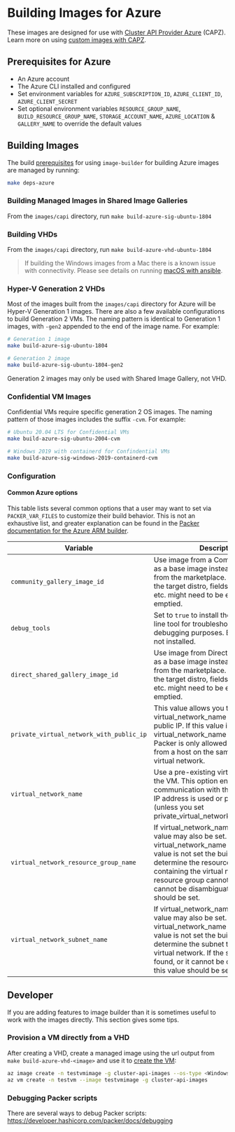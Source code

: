 # Building Images for Azure

These images are designed for use with [Cluster API Provider Azure](https://capz.sigs.k8s.io/introduction.html#what-is-the-cluster-api-provider-azure) (CAPZ). Learn more on using [custom images with CAPZ](https://capz.sigs.k8s.io/topics/custom-images.html).

## Prerequisites for Azure

- An Azure account
- The Azure CLI installed and configured
- Set environment variables for `AZURE_SUBSCRIPTION_ID`, `AZURE_CLIENT_ID`, `AZURE_CLIENT_SECRET`
- Set optional environment variables `RESOURCE_GROUP_NAME`, `BUILD_RESOURCE_GROUP_NAME`, `STORAGE_ACCOUNT_NAME`, `AZURE_LOCATION` & `GALLERY_NAME` to override the default values

## Building Images

The build [prerequisites](../capi.md#prerequisites) for using `image-builder` for
building Azure images are managed by running:

```bash
make deps-azure
```

### Building Managed Images in Shared Image Galleries

From the `images/capi` directory, run `make build-azure-sig-ubuntu-1804`

### Building VHDs

From the `images/capi` directory, run `make build-azure-vhd-ubuntu-1804`

> If building the Windows images from a Mac there is a known issue with connectivity. Please see details on running [macOS with ansible](../windows/windows.md#macos-with-ansible).

### Hyper-V Generation 2 VHDs

Most of the images built from the `images/capi` directory for Azure will be Hyper-V Generation 1 images. There are also a few available configurations to build Generation 2 VMs. The naming pattern is identical to Generation 1 images, with `-gen2` appended to the end of the image name. For example:

```bash
# Generation 1 image
make build-azure-sig-ubuntu-1804

# Generation 2 image
make build-azure-sig-ubuntu-1804-gen2
```

Generation 2 images may only be used with Shared Image Gallery, not VHD.

### Confidential VM Images

Confidential VMs require specific generation 2 OS images. The naming pattern of those images includes the suffix `-cvm`. For example:

```bash
# Ubuntu 20.04 LTS for Confidential VMs
make build-azure-sig-ubuntu-2004-cvm

# Windows 2019 with containerd for Confindential VMs
make build-azure-sig-windows-2019-containerd-cvm
```

### Configuration
#### Common Azure options

This table lists several common options that a user may want to set via
`PACKER_VAR_FILES` to customize their build behavior.  This is not an exhaustive
list, and greater explanation can be found in the
[Packer documentation for the Azure ARM builder](https://developer.hashicorp.com/packer/plugins/builders/azure/arm).

| Variable | Description | Default |
|----------|-------------|---------|
| `community_gallery_image_id` | Use image from a Community gallery as a base image instead of default one from the marketplace. Depending on the target distro, fields like `image_offer` etc. might need to be explicitly emptied. | `""` |
| `debug_tools` | Set to `true` to install the `az` command-line tool for troubleshooting and debugging purposes. By default, `az` is not installed. | `""` |
| `direct_shared_gallery_image_id` | Use image from Directly shared gallery as a base image instead of default one from the marketplace. Depending on the target distro, fields like `image_offer` etc. might need to be explicitly emptied. | `""` |
| `private_virtual_network_with_public_ip` | This value allows you to set a virtual_network_name and obtain a public IP. If this value is not set and virtual_network_name is defined Packer is only allowed to be executed from a host on the same subnet / virtual network. | `""` |
| `virtual_network_name` | Use a pre-existing virtual network for the VM. This option enables private communication with the VM, no public IP address is used or provisioned (unless you set private_virtual_network_with_public_ip). | `""` |
| `virtual_network_resource_group_name` | If virtual_network_name is set, this value may also be set. If virtual_network_name is set, and this value is not set the builder attempts to determine the resource group containing the virtual network. If the resource group cannot be found, or it cannot be disambiguated, this value should be set. | `""` |
| `virtual_network_subnet_name` | If virtual_network_name is set, this value may also be set. If virtual_network_name is set, and this value is not set the builder attempts to determine the subnet to use with the virtual network. If the subnet cannot be found, or it cannot be disambiguated, this value should be set. | `""` |

## Developer

If you are adding features to image builder than it is sometimes useful to work with the images directly. This section gives some tips.

### Provision a VM directly from a VHD

After creating a VHD, create a managed image using the url output from `make build-azure-vhd-<image>` and use it to [create the VM](https://learn.microsoft.com/azure/virtual-machines/windows/build-image-with-packer#create-a-vm-from-the-packer-image):

```bash
az image create -n testvmimage -g cluster-api-images --os-type <Windows/Linux> --source <storage url for vhd file>
az vm create -n testvm --image testvmimage -g cluster-api-images
```

### Debugging Packer scripts
There are several ways to debug Packer scripts: https://developer.hashicorp.com/packer/docs/debugging

